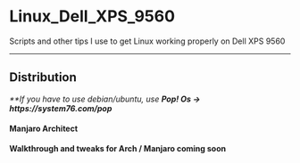 # Linux_Dell_XPS_9560
Scripts and other tips I use to get Linux working properly on Dell XPS 9560
<hr>
<h2>Distribution</h2>
<p><i>**If you have to use debian/ubuntu, use <b>Pop! Os<b> -> https://system76.com/pop</i>
  <h4><b>Manjaro Architect</b></h4></p>
<p>Walkthrough and tweaks for Arch / Manjaro coming soon</p>
 
